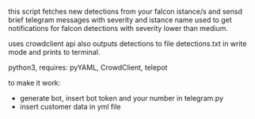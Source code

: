 this script fetches new detections from your falcon istance/s and sensd brief telegram messages with severity and istance name
used to get notifications for falcon detections with severity lower than medium.

uses crowdclient api
also outputs detections to file detections.txt in write mode and prints to terminal.

python3, requires:
pyYAML, 
CrowdClient, 
telepot

to make it work:
- generate bot, insert bot token and your number in telegram.py
- insert customer data in yml file
